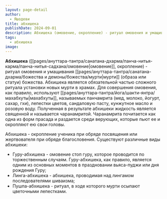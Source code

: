 ```yaml
---
layout: page-detail
author:
  - Яшодеви
title: абхишека
publishDate: 2024-09-01
description: Абхишека (омовение, окропление) - ритуал омовения и умащивания мурти (образа или статуи) божества.
tags:
  - абхишека
image:
---
```

**Абхишека** ([[pages/ануттара-тантра/санатана-дхарма/панча-нитья-карма/панча-нитья-садхана/омовение|омовение]], окропление) - ритуал омовения и умащивания [[pages/ануттара-тантра/санатана-дхарма/божества и демоны/божества/мурти|мурти]] (образа или статуи) божества. Абхишека является обязательной частью сложного ритуала установки новых мурти в храмах. Для совершения омовения, как правило, используют [[pages/ануттара-тантра/йога/шакти-янтра/махабхуты|махабхуты]], называемых панчамрита (мед, молоко, йогурт, сахар, гхи), лепестки цветов, сандаловую пасту, кунжутное масло и розовую воду. Полученная в результате абхишеки жидкость является священной и называется чаранамритой. Чаранамрита почитается как одна из форм прасада и раздается среди верующих, которые пьют ее и окропляют ею свои головы.

 Абхишека - окропление ученика при обряде посвящения или жертвователя при обряде благословения.
Существуют различные виды абхишеки:

- Гуру-абхишека - омовение стоп гуру, которое проводится по торжественным случаям. Гуру-абхишека, как правило, является одним из основных моментов в праздновании вьяса-пуджи или дня рождения Гуру;
- Линга-абхишека - абхишека, проводимая над лингамом последователями шиваизма;
- Пушпа-абхишека - ритуал, в ходе которого мурти осыпают цветочными лепестками.

